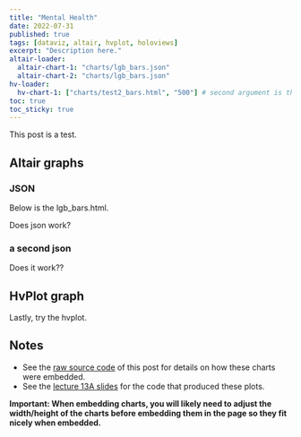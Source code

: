 ```yaml
---
title: "Mental Health"
date: 2022-07-31
published: true
tags: [dataviz, altair, hvplot, holoviews]
excerpt: "Description here."
altair-loader:
  altair-chart-1: "charts/lgb_bars.json"
  altair-chart-2: "charts/lgb_bars.json"
hv-loader:
  hv-chart-1: ["charts/test2_bars.html", "500"] # second argument is the height
toc: true
toc_sticky: true
---
```


This post is a test.

## Altair graphs

### JSON

Below is the lgb_bars.html.

<div id="altair-chart-1"></div>

Does json work?

### a second json

<div id="altair-chart-2"></div>

Does it work??


## HvPlot graph

Lastly, try the hvplot.

<div id="hv-chart-1"></div>


## Notes

- See the [raw source code](https://raw.githubusercontent.com/MUSA-550-Fall-2020/github-pages-starter/master/_posts/2019-04-13-measles-charts.md) of this post for details on how these charts were embedded.
- See the [lecture 13A slides](https://github.com/MUSA-550-Fall-2020/week-13/blob/master/lecture-13A.ipynb) for the code that produced these plots.

**Important: When embedding charts, you will likely need to adjust the width/height of the charts before embedding them in the page so they fit nicely when embedded.**
